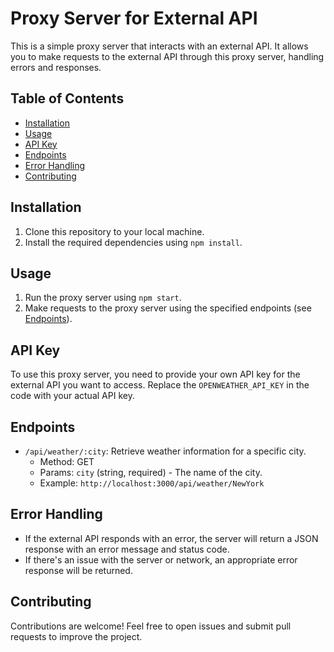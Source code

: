 # Proxy Server for External API

This is a simple proxy server that interacts with an external API. It allows you to make requests to the external API through this proxy server, handling errors and responses.

## Table of Contents

- [Installation](#installation)
- [Usage](#usage)
- [API Key](#api-key)
- [Endpoints](#endpoints)
- [Error Handling](#error-handling)
- [Contributing](#contributing)

## Installation

1. Clone this repository to your local machine.
2. Install the required dependencies using `npm install`.

## Usage

1. Run the proxy server using `npm start`.
2. Make requests to the proxy server using the specified endpoints (see [Endpoints](#endpoints)).

## API Key

To use this proxy server, you need to provide your own API key for the external API you want to access. Replace the `OPENWEATHER_API_KEY` in the code with your actual API key.

## Endpoints

- `/api/weather/:city`: Retrieve weather information for a specific city.
  - Method: GET
  - Params: `city` (string, required) - The name of the city.
  - Example: `http://localhost:3000/api/weather/NewYork`

## Error Handling

- If the external API responds with an error, the server will return a JSON response with an error message and status code.
- If there's an issue with the server or network, an appropriate error response will be returned.

## Contributing

Contributions are welcome! Feel free to open issues and submit pull requests to improve the project.